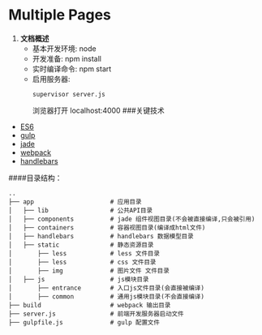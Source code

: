 # Multiple Pages

1. **文档概述**
    - 基本开发环境: node
    - 开发准备: npm install 
    - 实时编译命令:  npm start
    - 启用服务器: 
         ```
         supervisor server.js
         
         ```
         浏览器打开 localhost:4000
###关键技术
- [ES6](http://es6.ruanyifeng.com/)
- [gulp](http://www.gulpjs.com.cn/docs/api/)
- [jade](http://jade-lang.com/reference/includes/)
- [webpack](https://fakefish.github.io/react-webpack-cookbook/index.html)
- [handlebars](http://handlebarsjs.com/)

####目录结构：
```
..
├── app                     # 应用目录
│   ├── lib                 # 公共API目录
│   ├── components          # jade 组件视图目录(不会被直接编译,只会被引用)
│   ├── containers          # 容器视图目录(编译成html文件) 
│   ├── handlebars          # handlebars 数据模型目录
│   ├── static              # 静态资源目录
│       ├── less            # less 文件目录
│       ├── less            # css 文件目录
│       ├── img             # 图片文件 文件目录
│   ├── js                  # js模块目录
│       ├── entrance        # 入口js文件目录(会直接被编译)
│       ├── common          # 通用js模块目录(不会直接编译)
├── build                   # webpack 输出目录
├── server.js               # 前端开发服务器启动文件
├── gulpfile.js             # gulp 配置文件
```
